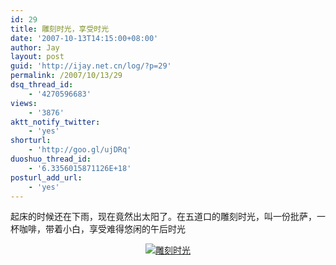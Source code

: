 ```yaml
---
id: 29
title: 雕刻时光，享受时光
date: '2007-10-13T14:15:00+08:00'
author: Jay
layout: post
guid: 'http://ijay.net.cn/log/?p=29'
permalink: /2007/10/13/29
dsq_thread_id:
    - '4270596683'
views:
    - '3876'
aktt_notify_twitter:
    - 'yes'
shorturl:
    - 'http://goo.gl/ujDRq'
duoshuo_thread_id:
    - '6.3356015871126E+18'
posturl_add_url:
    - 'yes'
---
```


起床的时候还在下雨，现在竟然出太阳了。在五道口的雕刻时光，叫一份批萨，一杯咖啡，带着小白，享受难得悠闲的午后时光
<p align="center"><a title="雕刻时光" rel="attachment wp-att-242" href="http://www.jayxu.com/2007/10/13/29"><img src="https://www.jayxu.com/log/wp-content/uploads/2007/10/weekend_time.jpg" alt="雕刻时光" /></a></p>